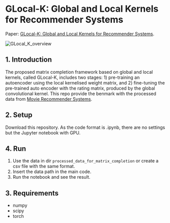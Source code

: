 # GLocal-K: Global and Local Kernels for Recommender Systems
Paper: [GLocal-K: Global and Local Kernels for Recommender Systems](https://arxiv.org/pdf/2108.12184.pdf).

![GLocal_K_overview](https://user-images.githubusercontent.com/41948621/131093771-39d86126-6be6-4fc8-bcda-3eab8fd2c181.png)

## 1. Introduction
The proposed matrix completion framework based on global and local kernels, called GLocal-K, includes two stages: 1) pre-training an autoencoder using the local kernelised weight matrix, and 2) fine-tuning the pre-trained auto encoder with the rating matrix, produced by the global convolutional kernel. This repo provide the benmark with the processed data from [Movie Recommender Systems](https://www.kaggle.com/code/rounakbanik/movie-recommender-systems/input).

## 2. Setup
Download this repository. As the code format is .ipynb, there are no settings but the Jupyter notebook with GPU.

## 4. Run
1. Use the data in dir `processed_data_for_matrix_completion` or create a csv file with the same format.
2. Insert the data path in the main code.
3. Run the notebook and see the result.

## 3. Requirements
* numpy
* scipy
* torch